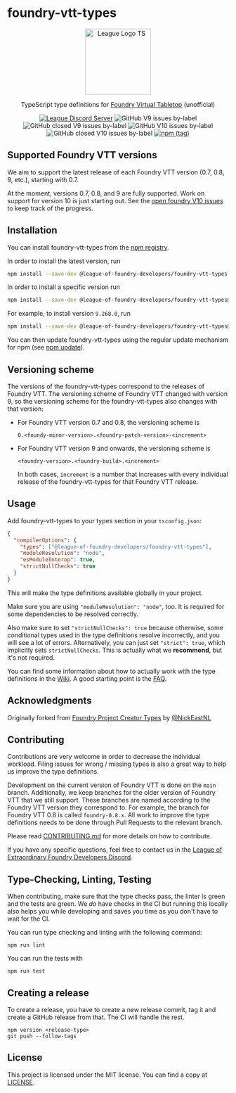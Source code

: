 # foundry-vtt-types

<div align=center>

<img align=center src="./media/img/league-logo-ts.svg" alt="League Logo TS" width="150"/>

TypeScript type definitions for [Foundry Virtual Tabletop](https://foundryvtt.com/) (unofficial)

[![League Discord Server](https://img.shields.io/discord/732325252788387980?label=League%20of%20Extraordinary%20Foundry%20VTT%20Developers)](https://discord.gg/52DNPzqm2Z)
![GitHub V9 issues by-label](https://img.shields.io/github/issues-raw/League-of-Foundry-Developers/foundry-vtt-types/foundry%20V9?color=%23fe631d)
![GitHub closed V9 issues by-label](https://img.shields.io/github/issues-closed-raw/League-of-Foundry-Developers/foundry-vtt-types/foundry%20V9?color=%23fe631d)
![GitHub V10 issues by-label](https://img.shields.io/github/issues-raw/League-of-Foundry-Developers/foundry-vtt-types/foundry%20V10?color=%23fe631d)
![GitHub closed V10 issues by-label](https://img.shields.io/github/issues-closed-raw/League-of-Foundry-Developers/foundry-vtt-types/foundry%20V10?color=%23fe631d)
[![npm (tag)](https://img.shields.io/npm/v/@league-of-foundry-developers/foundry-vtt-types/latest)](https://www.npmjs.com/package/@league-of-foundry-developers/foundry-vtt-types)

</div>

## Supported Foundry VTT versions

We aim to support the latest release of each Foundry VTT version (0.7, 0.8, 9, etc.), starting with 0.7.

At the moment, versions 0.7, 0.8, and 9 are fully supported. Work on support for version 10 is just starting out. See the [open foundry V10 issues](https://github.com/League-of-Foundry-Developers/foundry-vtt-types/issues?q=is%3Aopen+is%3Aissue+label%3A%22foundry+V10%22) to keep track of the progress.

## Installation

You can install foundry-vtt-types from the [npm registry](https://npmjs.org/).

In order to install the latest version, run

```sh
npm install --save-dev @league-of-foundry-developers/foundry-vtt-types
```

In order to install a specific version run

```sh
npm install --save-dev @league-of-foundry-developers/foundry-vtt-types@<version>
```

For example, to install version `9.268.0`, run

```sh
npm install --save-dev @league-of-foundry-developers/foundry-vtt-types@9.268.0
```

You can then update foundry-vtt-types using the regular update mechanism for npm
(see [npm update](https://docs.npmjs.com/cli/v7/commands/npm-update)).

## Versioning scheme

The versions of the foundry-vtt-types correspond to the releases of Foundry VTT. The versioning scheme of Foundry VTT
changed with version 9, so the versioning scheme for the foundry-vtt-types also changes with that version:

- For Foundry VTT version 0.7 and 0.8, the versioning scheme is

  ```text
  0.<foundy-minor-version>.<foundry-patch-version>-<increment>
  ```

- For Foundry VTT version 9 and onwards, the versioning scheme is

  ```text
  <foundry-version>.<foundry-build>.<increment>
  ```

  In both cases, `increment` is a number that increases with every individual release of the foundry-vtt-types for that
  Foundry VTT release.

## Usage

Add foundry-vtt-types to your types section in your `tsconfig.json`:

```json
{
  "compilerOptions": {
    "types": ["@league-of-foundry-developers/foundry-vtt-types"],
    "moduleResolution": "node",
    "esModuleInterop": true,
    "strictNullChecks": true
  }
}
```

This will make the type definitions available globally in your project.

Make sure you are using `"moduleResolution": "node"`, too. It is required for some dependencies to be resolved
correctly.

Also make sure to set `"strictNullChecks": true` because otherwise, some conditional types used in the type definitions
resolve incorrectly, and you will see a lot of errors. Alternatively, you can just set `"strict": true`, which
implicitly sets `strictNullChecks`. This is actually what we **recommend**, but it's not required.

You can find some information about how to actually work with the type definitions in the
[Wiki](https://github.com/League-of-Foundry-Developers/foundry-vtt-types/wiki). A good starting point is
the [FAQ](https://github.com/League-of-Foundry-Developers/foundry-vtt-types/wiki/FAQ).

## Acknowledgments

Originally forked from [Foundry Project Creator Types](https://gitlab.com/foundry-projects/foundry-pc/foundry-pc-types)
by [@NickEastNL](https://gitlab.com/NvanOosten)

## Contributing

Contributions are very welcome in order to decrease the individual workload. Filing issues for wrong / missing types is
also a great way to help us improve the type definitions.

Development on the current version of Foundry VTT is done on the `main` branch. Additionally, we keep branches for the
older version of Foundry VTT that we still support. These branches are named according to the Foundry VTT version they
correspond to. For example, the branch for Foundry VTT 0.8 is called `foundry-0.8.x`. All work to improve the type
definitions needs to be done through Pull Requests to the relevant branch.

Please read [CONTRIBUTING.md](CONTRIBUTING.md) for more details on how to contribute.

If you have any specific questions, feel free to contact us in the
[League of Extraordinary Foundry Developers Discord](https://discord.gg/52DNPzqm2Z).

## Type-Checking, Linting, Testing

When contributing, make sure that the type checks pass, the linter is green and the tests are green. We _do_ have
checks in the CI but running this locally also helps you while developing and saves you time as you don't have to wait
for the CI.

You can run type checking and linting with the following command:

```shell
npm run lint
```

You can run the tests with

```shell
npm run test
```

## Creating a release

To create a release, you have to create a new release commit, tag it and create a GitHub release from that. The CI will
handle the rest.

```shell
npm version <release-type>
git push --follow-tags
```

## License

This project is licensed under the MIT license. You can find a copy at [LICENSE](LICENSE).
